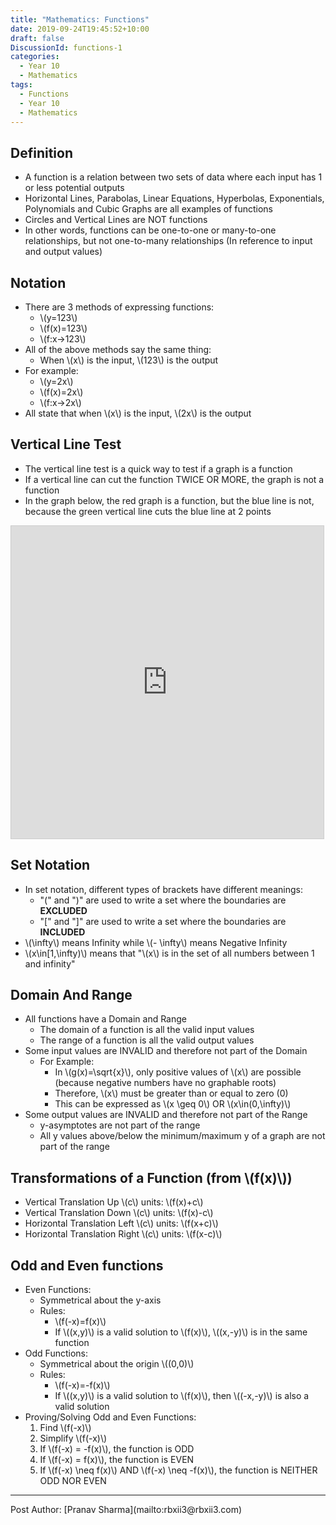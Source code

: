 ```yaml
---
title: "Mathematics: Functions"
date: 2019-09-24T19:45:52+10:00
draft: false
DiscussionId: functions-1
categories:
  - Year 10
  - Mathematics
tags:
  - Functions
  - Year 10
  - Mathematics
---
```

## Definition
- A function is a relation between two sets of data where each input has 1 or less potential outputs
- Horizontal Lines, Parabolas, Linear Equations, Hyperbolas, Exponentials, Polynomials and Cubic Graphs are all examples of functions
- Circles and Vertical Lines are NOT functions
- In other words, functions can be one-to-one or many-to-one relationships, but not one-to-many relationships (In reference to input and output values)
## Notation
- There are 3 methods of expressing functions:
  - \\(y=123\\)
  - \\(f(x)=123\\)
  - \\(f:x→123\\)
- All of the above methods say the same thing:
  - When \\(x\\) is the input, \\(123\\) is the output
- For example:
  - \\(y=2x\\)
  - \\(f(x)=2x\\)
  - \\(f:x→2x\\)
- All state that when \\(x\\) is the input, \\(2x\\) is the output
## Vertical Line Test
- The vertical line test is a quick way to test if a graph is a function
- If a vertical line can cut the function TWICE OR MORE, the graph is not a function
- In the graph below, the red graph is a function, but the blue line is not, because the green vertical line cuts the blue line at 2 points

<iframe src="https://www.desmos.com/calculator/kcu9wi2alo?embed" width="500px" height="500px" style="border: 1px solid #ccc" frameborder=0></iframe>

## Set Notation
- In set notation, different types of brackets have different meanings:
  - "(" and ")" are used to write a set where the boundaries are **EXCLUDED**
  - "[" and "]" are used to write a set where the boundaries are **INCLUDED**
- \\(\infty\\) means Infinity while \\(- \infty\\) means Negative Infinity
- \\(x\in[1,\infty)\\) means that "\\(x\\) is in the set of all numbers between 1 and infinity"

## Domain And Range
- All functions have a Domain and Range
  - The domain of a function is all the valid input values
  - The range of a function is all the valid output values
- Some input values are INVALID and therefore not part of the Domain
  - For Example:
    - In \\(g(x)=\sqrt{x}\\), only positive values of \\(x\\) are possible (because negative numbers have no graphable roots)
    - Therefore, \\(x\\) must be greater than or equal to zero (0)
    - This can be expressed as \\(x \geq 0\\) OR \\(x\in(0,\infty)\\)
- Some output values are INVALID and therefore not part of the Range
  - y-asymptotes are not part of the range
  - All y values above/below the minimum/maximum y of a graph are not part of the range
## Transformations of a Function (from \\(f(x)\\))
- Vertical Translation Up \\(c\\) units: \\(f(x)+c\\)
- Vertical Translation Down \\(c\\) units: \\(f(x)-c\\)
- Horizontal Translation Left \\(c\\) units: \\(f(x+c)\\)
- Horizontal Translation Right \\(c\\) units: \\(f(x-c)\\)

## Odd and Even functions
- Even Functions:
  - Symmetrical about the y-axis
  - Rules:
    - \\(f(-x)=f(x)\\)
    - If \\((x,y)\\) is a valid solution to \\(f(x)\\), \\((x,-y)\\) is in the same function
- Odd Functions:
  - Symmetrical about the origin \\((0,0)\\)
  - Rules:
    - \\(f(-x)=-f(x)\\)
    - If \\((x,y)\\) is a valid solution to \\(f(x)\\), then \\((-x,-y)\\) is also a valid solution
- Proving/Solving Odd and Even Functions:
  1. Find \\(f(-x)\\)
  2. Simplify \\(f(-x)\\)
  3. If \\(f(-x) = -f(x)\\), the function is ODD
  4. If \\(f(-x) = f(x)\\), the function is EVEN
  5. If \\(f(-x) \neq f(x)\\) AND \\(f(-x) \neq -f(x)\\), the function is NEITHER ODD NOR EVEN

</p><hr>
Post Author: [Pranav Sharma](mailto:rbxii3@rbxii3.com)
